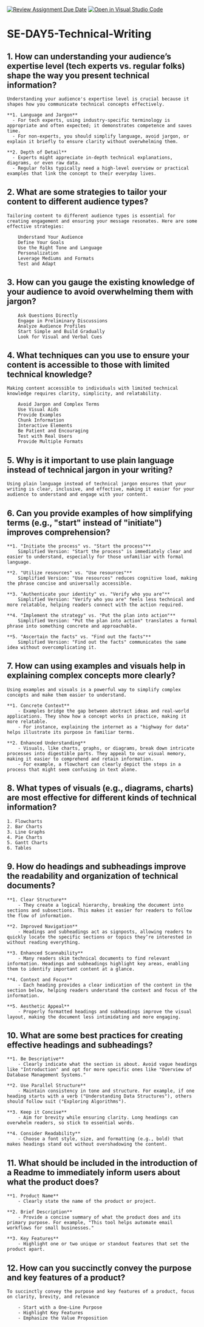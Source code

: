 [![Review Assignment Due Date](https://classroom.github.com/assets/deadline-readme-button-22041afd0340ce965d47ae6ef1cefeee28c7c493a6346c4f15d667ab976d596c.svg)](https://classroom.github.com/a/zsAR-pyY)
[![Open in Visual Studio Code](https://classroom.github.com/assets/open-in-vscode-2e0aaae1b6195c2367325f4f02e2d04e9abb55f0b24a779b69b11b9e10269abc.svg)](https://classroom.github.com/online_ide?assignment_repo_id=18648459&assignment_repo_type=AssignmentRepo)
# SE-DAY5-Technical-Writing
## 1. How can understanding your audience’s expertise level (tech experts vs. regular folks) shape the way you present technical information?
    Understanding your audience's expertise level is crucial because it shapes how you communicate technical concepts effectively.

    **1. Language and Jargon**
      - For tech experts, using industry-specific terminology is appropriate and often expected; it demonstrates competence and saves time.
      - For non-experts, you should simplify language, avoid jargon, or explain it briefly to ensure clarity without overwhelming them.

    **2. Depth of Detail**
      - Experts might appreciate in-depth technical explanations, diagrams, or even raw data.
      - Regular folks typically need a high-level overview or practical examples that link the concept to their everyday lives.

## 2. What are some strategies to tailor your content to different audience types?

    Tailoring content to different audience types is essential for creating engagement and ensuring your message resonates. Here are some effective strategies:

        Understand Your Audience
        Define Your Goals
        Use the Right Tone and Language
        Personalization
        Leverage Mediums and Formats
        Test and Adapt

## 3. How can you gauge the existing knowledge of your audience to avoid overwhelming them with jargon?
        Ask Questions Directly
        Engage in Preliminary Discussions
        Analyze Audience Profiles
        Start Simple and Build Gradually
        Look for Visual and Verbal Cues

## 4. What techniques can you use to ensure your content is accessible to those with limited technical knowledge?

    Making content accessible to individuals with limited technical knowledge requires clarity, simplicity, and relatability.

        Avoid Jargon and Complex Terms
        Use Visual Aids
        Provide Examples
        Chunk Information
        Interactive Elements
        Be Patient and Encouraging
        Test with Real Users
        Provide Multiple Formats

## 5. Why is it important to use plain language instead of technical jargon in your writing?

    Using plain language instead of technical jargon ensures that your writing is clear, inclusive, and effective, making it easier for your audience to understand and engage with your content.

## 6. Can you provide examples of how simplifying terms (e.g., "start" instead of "initiate") improves comprehension?

    **1. "Initiate the process" vs. "Start the process"**
        Simplified Version: "Start the process" is immediately clear and easier to understand, especially for those unfamiliar with formal language.

    **2. "Utilize resources" vs. "Use resources"**
        Simplified Version: "Use resources" reduces cognitive load, making the phrase concise and universally accessible.

    **3. "Authenticate your identity" vs. "Verify who you are"**
        Simplified Version: "Verify who you are" feels less technical and more relatable, helping readers connect with the action required.

    **4. "Implement the strategy" vs. "Put the plan into action"**
        Simplified Version: "Put the plan into action" translates a formal phrase into something concrete and approachable.

    **5. "Ascertain the facts" vs. "Find out the facts"**
        Simplified Version: "Find out the facts" communicates the same idea without overcomplicating it.

## 7. How can using examples and visuals help in explaining complex concepts more clearly?

    Using examples and visuals is a powerful way to simplify complex concepts and make them easier to understand.
    
    **1. Concrete Context**
        - Examples bridge the gap between abstract ideas and real-world applications. They show how a concept works in practice, making it more relatable.
        - For instance, explaining the internet as a "highway for data" helps illustrate its purpose in familiar terms.
    
    **2. Enhanced Understanding**
        - Visuals, like charts, graphs, or diagrams, break down intricate processes into digestible parts. They appeal to our visual memory, making it easier to comprehend and retain information.
        - For example, a flowchart can clearly depict the steps in a process that might seem confusing in text alone.

## 8. What types of visuals (e.g., diagrams, charts) are most effective for different kinds of technical information?

    1. Flowcharts
    2. Bar Charts
    3. Line Graphs
    4. Pie Charts
    5. Gantt Charts
    6. Tables

## 9. How do headings and subheadings improve the readability and organization of technical documents?

    **1. Clear Structure**
        - They create a logical hierarchy, breaking the document into sections and subsections. This makes it easier for readers to follow the flow of information.

    **2. Improved Navigation**
        - Headings and subheadings act as signposts, allowing readers to quickly locate the specific sections or topics they’re interested in without reading everything.

    **3. Enhanced Scannability**
        - Many readers skim technical documents to find relevant information. Headings and subheadings highlight key areas, enabling them to identify important content at a glance.

    **4. Context and Focus**
        - Each heading provides a clear indication of the content in the section below, helping readers understand the context and focus of the information.

    **5. Aesthetic Appeal**
        - Properly formatted headings and subheadings improve the visual layout, making the document less intimidating and more engaging.
    

## 10. What are some best practices for creating effective headings and subheadings?

    **1. Be Descriptive**
        - Clearly indicate what the section is about. Avoid vague headings like "Introduction" and opt for more specific ones like "Overview of Database Management Systems."

    **2. Use Parallel Structure**
        - Maintain consistency in tone and structure. For example, if one heading starts with a verb ("Understanding Data Structures"), others should follow suit ("Exploring Algorithms").

    **3. Keep it Concise**
        - Aim for brevity while ensuring clarity. Long headings can overwhelm readers, so stick to essential words.

    **4. Consider Readability**
        - Choose a font style, size, and formatting (e.g., bold) that makes headings stand out without overshadowing the content.


## 11. What should be included in the introduction of a Readme to immediately inform users about what the product does?

    **1. Product Name**
        - Clearly state the name of the product or project.

    **2. Brief Description**
        - Provide a concise summary of what the product does and its primary purpose. For example, "This tool helps automate email workflows for small businesses."
    
    **3. Key Features**
        - Highlight one or two unique or standout features that set the product apart.
    
## 12. How can you succinctly convey the purpose and key features of a product?

    To succinctly convey the purpose and key features of a product, focus on clarity, brevity, and relevance

        - Start with a One-Line Purpose
        - Highlight Key Features
        - Emphasize the Value Proposition

